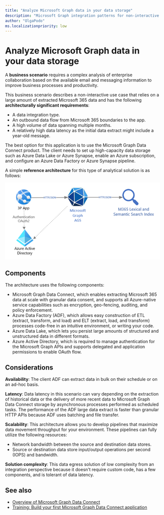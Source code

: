 ```yaml
---
title: "Analyze Microsoft Graph data in your data storage"
description: "Microsoft Graph integration patterns for non-interactive use cases that rely on a large amount of extracted Microsoft 365 data."
author: "OlgaPodo"
ms.localizationpriority: low
---
```


# Analyze Microsoft Graph data in your data storage

A **business scenario** requires a complex analysis of enterprise collaboration based on the available email and messaging information to improve business processes and productivity.

This business scenario describes a non-interactive use case that relies on a large amount of extracted Microsoft 365 data and has the following **architecturally significant requirements**:

- A data integration type.
- An outbound data flow from Microsoft 365 boundaries to the app.
- A high volume of data spanning multiple months.
- A relatively high data latency as the initial data extract might include a year-old message.
  
The best option for this application is to use the Microsoft Graph Data Connect product. The client needs to set up high-capacity data storage such as Azure Data Lake or Azure Synapse, enable an Azure subscription, and configure an Azure Data Factory or Azure Synapse pipeline.

A simple **reference architecture** for this type of analytical solution is as follows:

![mgdc](.././images/graph-arc-center/Connectors.png)

## Components

The architecture uses the following components:

- Microsoft Graph Data Connect, which enables extracting Microsoft 365 data at scale with granular data consent, and supports all Azure-native service capabilities such as encryption, geo-fencing, auditing, and policy enforcement.
- Azure Data Factory (ADF), which allows easy construction of ETL (extract, transform, and load) and ELT (extract, load, and transform) processes code-free in an intuitive environment, or writing your code.
- Azure Data Lake, which lets you persist large amounts of structured and unstructured data in different formats.
- Azure Active Directory, which is required to manage authentication for the Microsoft Graph APIs and supports delegated and application permissions to enable OAuth flow.

## Considerations

**Availability**: The client ADF can extract data in bulk on their schedule or on an ad-hoc basis.

**Latency**: Data latency in this scenario can vary depending on the extraction of historical data or the delivery of more recent data to Microsoft Graph Data Connect storage by asynchronous processes performed as scheduled tasks. The performance of the ADF large data extract is faster than granular HTTP APIs because ADF uses batching and file transfer.

**Scalability**: This architecture allows you to develop pipelines that maximize data movement throughput for your environment. These pipelines can fully utilize the following resources:

- Network bandwidth between the source and destination data stores.
- Source or destination data store input/output operations per second (IOPS) and bandwidth.

**Solution complexity**: This data egress solution of low complexity from an integration perspective because it doesn't require custom code, has a few components, and is tolerant of data latency.

## See also

- [Overview of Microsoft Graph Data Connect](./../data-connect-concept-overview.md)
- [Training: Build your first Microsoft Graph Data Connect application](/training/modules/data-connect-quickstart)

